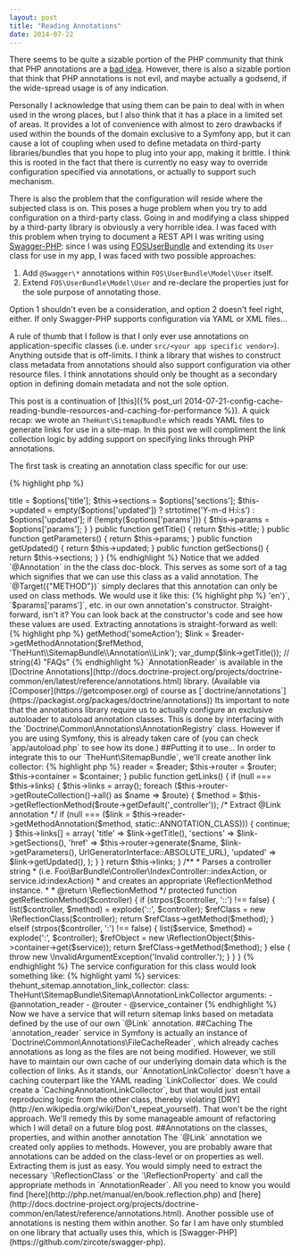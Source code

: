 ```yaml
---
layout: post
title: "Reading Annotations"
date: 2014-07-22
---
```


There seems to be quite a sizable portion of the PHP community that think that PHP annotations are a [bad idea](http://www.marclewis.com/2013/10/25/php_annotations_are_a_bad_idea/).
However, there is also a sizable portion that think that PHP annotations is not evil, and maybe actually a godsend, if the wide-spread usage is of any indication.

Personally I acknowledge that using them can be pain to deal with in when used in the wrong places, but I also think that it has a place in a limited set of areas.
It provides a lot of convenience with almost to zero drawbacks if used within the bounds of the domain exclusive to a Symfony app, but it can cause a lot of coupling when used to define metadata on
third-party libraries/bundles that you hope to plug into your app, making it brittle. I think this is rooted in the fact that there is currently no easy way to override configuration specified via annotations,
or actually to support such mechanism.

There is also the problem that the configuration will reside where the subjected class is on. This poses a huge problem when you
try to add configuration on a third-party class. Going in and modifying a class shipped by a third-party library is obviously a very
horrible idea. I was faced with this problem when trying to document a REST API I was writing using [Swagger-PHP](https://github.com/zircote/swagger-php): since I was using
[FOSUserBundle](https://github.com/FriendsOfSymfony/FOSUserBundle) and extending its `User` class for use in my app, I was faced with two
possible approaches:

1. Add `@Swagger\*` annotations within `FOS\UserBundle\Model\User` itself.
2. Extend `FOS\UserBundle\Model\User` and re-declare the properties just for the sole purpose of annotating those.

Option 1 shouldn't even be a consideration, and option 2 doesn't feel right, either. If only Swagger-PHP supports configuration via YAML or XML files...


A rule of thumb that I follow is that I only ever use annotations on application-specific classes (i.e. under `src/<your app specific vendor>`). Anything outside that is off-limits.
I think a library that wishes to construct class metadata from annotations should also support configuration via other resource files. I think annotations should only be
thought as a secondary option in defining domain metadata and not the sole option.

This post is a continuation of [this]({% post_url 2014-07-21-config-cache-reading-bundle-resources-and-caching-for-performance %}).
A quick recap: we wrote an `TheHunt\SitemapBundle` which reads YAML files to generate links for use in a site-map. In this post we will compliment
the link collection logic by adding support on specifying links through PHP annotations.

The first task is creating an annotation class specific for our use:

{% highlight php %}
<?php

namespace TheHunt\SitemapBundle\Annotation;

use Doctrine\Common\Annotations\Annotation;

/**
 * @Annotation
 * @Target({"METHOD"})
 */
class Link
{
    private $title;

    private $params = array();

    private $updated;

    private $sections = array();

    public function __construct(array $options)
    {
        if (empty($options['title'])) {
            throw new \Exception('You must specify a title.');
        }

        if (empty($options['sections'])) {
            throw new \Exception('You must specify at least one section.');
        }

        $this->title = $options['title'];
        $this->sections = $options['sections'];
        $this->updated = empty($options['updated']) ? strtotime('Y-m-d H:i:s') : $options['updated'];

        if (!empty($options['params'])) {
            $this->params = $options['params'];
        }

    }

    public function getTitle()
    {
        return $this->title;
    }

    public function getParameters()
    {
        return $this->params;
    }

    public function getUpdated()
    {
        return $this->updated;
    }

    public function getSections()
    {
        return $this->sections;
    }
}
{% endhighlight %}

Notice that we added `@Annotation` in the the class doc-block. This serves as some sort of a tag which signifies that we can
use this class as a valid annotation. The `@Target({"METHOD"})` simply declares that this annotation can only be used
on class methods.

We would use it like this:

{% highlight php %}
<?php

use TheHunt\SitemapBundle\Annotation\Link;

class FAQController
{
    /**
     * @Link(title="FAQs", params={"_locale" = "en"}, sections={"footer"}, updated="2014-05-01")
     */
    public function indexAction()
    {
        ...
{% endhighlight %}

In the case of the above example, `"FAQs"` will be assigned to `$params['title']`, `array("footer")` to `$params['sections']`,
and `array('_locale' => 'en')`, `$params['params']`, etc. in our own annotation's constructor. Straight-forward, isn't it?
    You can look back at the constructor's code and see how these values are used.

Extracting annotations is straight-forward as well:

{% highlight php %}
<?php

$reader = new \Doctrine\Common\Annotations\AnnotationReader();
$refClass = new \ReflectionClass('SomeController');
$refMethod = $refClass->getMethod('someAction');
$link = $reader->getMethodAnnotation($refMethod, 'TheHunt\\SitemapBundle\\Annotation\\Link');

var_dump($link->getTitle()); // string(4) "FAQs"

{% endhighlight %}

`AnnotationReader` is available in the [Doctrine Annotations](http://docs.doctrine-project.org/projects/doctrine-common/en/latest/reference/annotations.html)
library. (Available via [Composer](https://getcomposer.org) of course as [`doctrine/annotations`](https://packagist.org/packages/doctrine/annotations))

Its important to note that the annotations library require us to actually configure an exclusive autoloader to autoload annotation classes. This is done by
interfacing with the `Doctrine\Common\Annotations\AnnotationRegistry` class. However if you are using Symfony, this is already taken care of (you can check `app/autoload.php` to see
how its done.)

##Putting it to use...

In order to integrate this to our `TheHunt\SitemapBundle`, we'll create another link collector:

{% highlight php %}
<?php

use TheHunt\SitemapBundle\Sitemap;

use Symfony\Component\Routing\RouterInterface;
use Symfony\Component\Routing\Generator\UrlGeneratorInterface;
use Symfony\Component\DependencyInjection\ContainerInterface;
use Doctrine\Common\Annotations\AnnotationReader;

class AnnotationLinkCollector
{
    protected $router;

    protected $container;

    protected $reader;

    const ANNOTATION_CLASS = 'TheHunt\\SitemapBundle\\Annotation\\Link';

    public function __construct(AnnotationReader, RouterInterface $router, ContainerInterface $container)
    {
        $this->reader = $reader;
        $this->router = $router;
        $this->container = $container;
    }

    public function getLinks()
    {
        if (null === $this->links) {

            $this->links = array();

            foreach ($this->router->getRouteCollection()->all() as $name => $route) {

                $method = $this->getReflectionMethod($route->getDefault('_controller'));

                /* Extract @Link annotation */
                if (null === ($link =
                    $this->reader->getMethodAnnotation($method, static::ANNOTATION_CLASS))) {
                    continue;
                }

                $this->links[] = array(
                    'title' => $link->getTitle(),
                    'sections' => $link->getSections(),
                    'href' =>
                        $this->router->generate($name, $link->getParameters(), UrlGeneratorInterface::ABSOLUTE_URL),
                    'updated' => $link->getUpdated(),
                );
            }
        }

        return $this->links;
    }

    /**
     * Parses a controller string
     * (i.e. Foo\BarBundle\Controller\IndexController::indexAction, or service.id:indexAction)
     * and creates an appropriate \ReflectionMethod instance.
     *
     * @return \ReflectionMethod
     */
    protected function getReflectionMethod($controller)
    {
        if (strpos($controller, '::') !== false) {
            list($controller, $method) = explode('::', $controller);
            $refClass = new \ReflectionClass($controller);
            return $refClass->getMethod($method);
        } elseif (strpos($controller, ':') !== false) {
            list($service, $method) = explode(':', $controller);
            $refObject = new \ReflectionObject($this->container->get($service));
            return $refClass->getMethod($method);
        } else {
            throw new \InvalidArgumentException('Invalid controller.');
        }
    }
}
{% endhighlight %}

The service configuration for this class would look something like:

{% highlight yaml %}
services:
    thehunt_sitemap.annotation_link_collector:
        class: TheHunt\SitemapBundle\Sitemap\AnnotationLinkCollector
        arguments:
            - @annotation_reader
            - @router
            - @service_container
{% endhighlight %}

Now we have a service that will return sitemap links based on metadata defined by the use of our own `@Link` annotation.

##Caching

The `annotation_reader` service in Symfony is actually an instance of `Doctrine\Common\Annotations\FileCacheReader`, which already caches annotations
as long as the files are not being modified. However, we still have to maintain our own cache of our underlying domain data which is the collection of links.

As it stands, our `AnnotationLinkCollector` doesn't have a caching couterpart like the YAML reading `LinkCollector` does. We could create a
`CachingAnnotationLinkCollector`, but that would just entail reproducing logic from the other class, thereby violating [DRY](http://en.wikipedia.org/wiki/Don't_repeat_yourself). That
won't be the right approach. We'll remedy this by some manageable amount of refactoring which I will detail on a future blog post.

##Annotations on the classes, properties, and within another annotation

The `@Link` annotation we created only applies to methods. However, you are probably aware that annotations can be added
on the class-level or on properties as well. Extracting them is just as easy. You would simply need to extract the
necessary `\ReflectionClass` or the `\ReflectionProperty` and call the appropriate methods in `AnnotationReader`. All you need
to know you would find [here](http://php.net/manual/en/book.reflection.php) and [here](http://docs.doctrine-project.org/projects/doctrine-common/en/latest/reference/annotations.html).

Another possible use of annotations is nesting them within another. So far I am have only stumbled on one library that
actually uses this, which is [Swagger-PHP](https://github.com/zircote/swagger-php).
